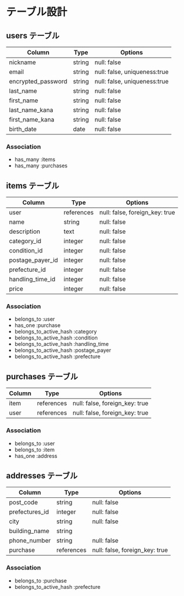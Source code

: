 # テーブル設計

## users テーブル
| Column             | Type    | Options                      |
| ------------------ | ------- | ---------------------------- |
| nickname           | string  | null: false                  |
| email              | string  | null: false, uniqueness:true |
| encrypted_password | string  | null: false, uniqueness:true |
| last_name          | string  | null: false                  |
| first_name         | string  | null: false                  |
| last_name_kana     | string  | null: false                  |
| first_name_kana    | string  | null: false                  |
| birth_date         | date    | null: false                  |

### Association

- has_many :items
- has_many :purchases


## items テーブル
| Column           | Type       | Options                        |
| ---------------- | ---------- | ------------------------------ |
| user             | references | null: false, foreign_key: true |
| name             | string     | null: false                    |
| description      | text       | null: false                    |
| category_id      | integer    | null: false                    |
| condition_id     | integer    | null: false                    |
| postage_payer_id | integer    | null: false                    |
| prefecture_id    | integer    | null: false                    |
| handling_time_id | integer    | null: false                    |
| price            | integer    | null: false                    |

### Association
- belongs_to :user
- has_one :purchase
- belongs_to_active_hash :category
- belongs_to_active_hash :condition
- belongs_to_active_hash :handling_time
- belongs_to_active_hash :postage_payer
- belongs_to_active_hash :prefecture

## purchases テーブル
| Column           | Type       | Options                        |
| ---------------- | ---------- | ------------------------------ |
| item             | references | null: false, foreign_key: true |
| user             | references | null: false, foreign_key: true |

### Association
- belongs_to :user
- belongs_to :item
- has_one :address


## addresses テーブル
| Column           | Type       | Options                        |
| ---------------- | ---------- | ------------------------------ |
| post_code        | string     | null: false                    | 
| prefectures_id   | integer    | null: false                    |
| city             | string     | null: false                    |
| building_name    | string     |                                |
| phone_number     | string     | null: false                    |
| purchase         | references | null: false, foreign_key: true |

### Association
- belongs_to :purchase
- belongs_to_active_hash :prefecture